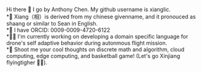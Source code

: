 Hi there 👋 I go by Anthony Chen. My github username is xianglic.  
*🙂 Xiang（相）is derived from my chinese givenname, and it pronouced as shaang or similar to Sean in English.  
*🌱 I have ORCID: 0009-0009-4720-6122  
*👨‍💻 I'm currently working on developing a domain specific language for drone's self adaptive behavior during autonmous flight mission.  
*💬 Shoot me your cool thoughts on discrete math and algorithm, cloud computing, edge computing, and basketball game! (Let's go Xinjiang flyingtigher 🐯🏀).  
